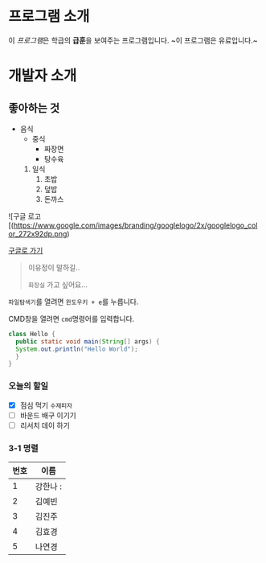 # 프로그램 소개
이 *프로그램*은 학급의 **급훈**을 보여주는 프로그램입니다.
~이 프로그램은 유료입니다.~

# 개발자 소개

## 좋아하는 것
* 음식
  * 중식
    * 짜장면
    * 탕수육
  1. 일식
     1. 초밥
     1. 덮밥
     1. 돈까스
   
![구글 로고[(https://www.google.com/images/branding/googlelogo/2x/googlelogo_color_272x92dp.png)

[구글로 가기](http://google.co.kr/)

> 이유정이 말하길..
>
> `화장실` 가고 싶어요...
>

`파일탐색기`를 열려면 `윈도우키 + e`를 누릅니다. 

CMD창을 열려면 `cmd`명령어를 입력합니다.

```java
class Hello {
  public static void main(String[] args) {
  System.out.println("Hello World");
  }
}
```

### 오늘의 할일
- [x] 점심 먹기 `수제피자`
- [ ] 바운드 배구 이기기
- [ ] 리서치 데이 하기 

### 3-1 명렬
번호 | 이름
-----|-----
1 | 강한나 : 
2 | 김예빈
3 | 김진주
4 | 김효경
5 | 나연경



# 
